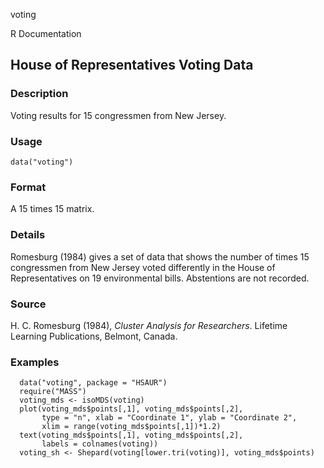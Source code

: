 voting

R Documentation

##  House of Representatives Voting Data

### Description

Voting results for 15 congressmen from New Jersey.

### Usage

    data("voting")

### Format

A 15 times 15 matrix.

### Details

Romesburg (1984) gives a set of data that shows the number of times 15
congressmen from New Jersey voted differently in the House of Representatives
on 19 environmental bills. Abstentions are not recorded.

### Source

H. C. Romesburg (1984), _Cluster Analysis for Researchers_. Lifetime Learning
Publications, Belmont, Canada.

### Examples

    
    
      data("voting", package = "HSAUR")
      require("MASS")
      voting_mds <- isoMDS(voting)
      plot(voting_mds$points[,1], voting_mds$points[,2],
           type = "n", xlab = "Coordinate 1", ylab = "Coordinate 2",
           xlim = range(voting_mds$points[,1])*1.2)
      text(voting_mds$points[,1], voting_mds$points[,2], 
           labels = colnames(voting))
      voting_sh <- Shepard(voting[lower.tri(voting)], voting_mds$points)
    

